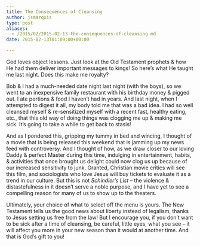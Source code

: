 ```yaml
---
title: The Consequences of Cleansing
author: jsmarquis
type: post
aliases:
  - /2015/02/2015-02-13-the-consequences-of-cleansing.md
date: 2015-02-13T01:09:00+00:00

---
```

God loves object lessons. Just look at the Old Testament prophets & how He had them deliver important messages to kings! So here&#8217;s what He taught me last night. Does this make me royalty? 

Bob & I had a much-needed date night last night (with the boys), so we went to an inexpensive family restaurant with his birthday money & pigged out. I ate portions & food I haven&#8217;t had in years. And last night, when I attempted to digest it all, my body told me that was a bad idea. I had so well cleansed myself & re-sensitized myself with a recent fast, healthy eating, etc., that this old way of doing things was clogging me up & making me sick. It&#8217;s going to take a while to get back to stasis!

And as I pondered this, gripping my tummy in bed and wincing, I thought of a movie that is being released this weekend that is jamming up my news feed with controversy. And I thought of how, as we draw closer to our loving Daddy & perfect Master during this time, indulging in entertainment, habits, & activities that once brought us delight could now clog us up because of our increased sensitivity to junk. Granted, Christian movie critics will see this film, and sociologists who love Jesus will buy tickets to evaluate it as a trend in our culture. But this is not _Schindler&#8217;s List_ &#8211; the violence & distastefulness in it doesn&#8217;t serve a noble purpose, and I have yet to see a compelling reason for many of us to show up to the theaters.

Ultimately, your choice of what to select off the menu is yours. The New Testament tells us the good news about liberty instead of legalism, thanks to Jesus setting us free from the law! But I encourage you, if you don&#8217;t want to be sick after a time of cleansing, be careful, little eyes, what you see &#8211; it will affect you more in your new season than it would at another time. And that is God&#8217;s gift to you!
